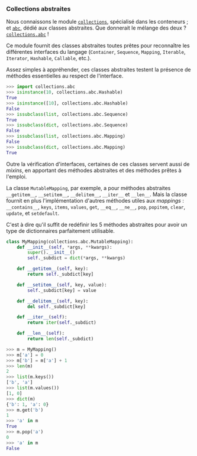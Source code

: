 ### Collections abstraites

Nous connaissons le module [`collections`](https://docs.python.org/3/library/collections.html), spécialisé dans les conteneurs ;
et [`abc`](https://docs.python.org/3/library/abc.html), dédié aux classes abstraites.
Que donnerait le mélange des deux ? [`collections.abc`](https://docs.python.org/3/library/collections.abc.html) !

Ce module fournit des classes abstraites toutes prêtes pour reconnaître les différentes interfaces du langage (`Container`, `Sequence`, `Mapping`, `Iterable`, `Iterator`, `Hashable`, `Callable`, etc.).

Assez simples à appréhender, ces classes abstraites testent la présence de méthodes essentielles au respect de l'interface.

```python
>>> import collections.abc
>>> isinstance(10, collections.abc.Hashable)
True
>>> isinstance([10], collections.abc.Hashable)
False
>>> issubclass(list, collections.abc.Sequence)
True
>>> issubclass(dict, collections.abc.Sequence)
False
>>> issubclass(list, collections.abc.Mapping)
False
>>> issubclass(dict, collections.abc.Mapping)
True
```

Outre la vérification d'interfaces, certaines de ces classes servent aussi de *mixins*, en apportant des méthodes abstraites et des méthodes prêtes à l'emploi.

La classe `MutableMapping`, par exemple, a pour méthodes abstraites `__getitem__`, `__setitem__`, `__delitem__`, `__iter__` et `__len__`.
Mais la classe fournit en plus l'implémentation d'autres méthodes utiles aux *mappings* : `__contains__`, `keys`, `items`, `values`, `get`, `__eq__`, `__ne__`, `pop`, `popitem`, `clear`, `update`, et `setdefault`.

C'est à dire qu'il suffit de redéfinir les 5 méthodes abstraites pour avoir un type de dictionnaires parfaitement utilisable.

```python
class MyMapping(collections.abc.MutableMapping):
    def __init__(self, *args, **kwargs):
        super().__init__()
        self._subdict = dict(*args, **kwargs)

    def __getitem__(self, key):
        return self._subdict[key]

    def __setitem__(self, key, value):
        self._subdict[key] = value

    def __delitem__(self, key):
        del self._subdict[key]

    def __iter__(self):
        return iter(self._subdict)

    def __len__(self):
        return len(self._subdict)
```

```python
>>> m = MyMapping()
>>> m['a'] = 0
>>> m['b'] = m['a'] + 1
>>> len(m)
2
>>> list(m.keys())
['b', 'a']
>>> list(m.values())
[1, 0]
>>> dict(m)
{'b': 1, 'a': 0}
>>> m.get('b')
1
>>> 'a' in m
True
>>> m.pop('a')
0
>>> 'a' in m
False
```
